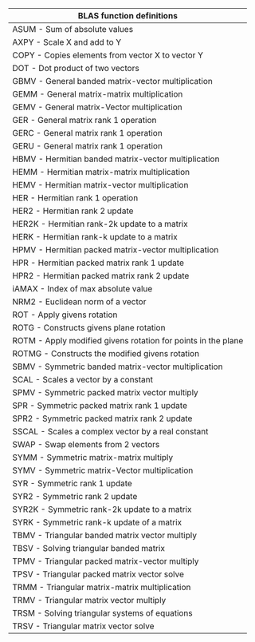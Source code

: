 |BLAS function definitions  |
|-------------------------|  
|ASUM - Sum of absolute values  |
|AXPY - Scale X and add to Y  |
|COPY - Copies elements from vector X to vector Y  |
|DOT - Dot product of two vectors  |
|GBMV - General banded matrix-vector multiplication  |
|GEMM - General matrix-matrix multiplication  |
|GEMV - General matrix-Vector multiplication  |
|GER - General matrix rank 1 operation  |
|GERC - General matrix rank 1 operation  |
|GERU - General matrix rank 1 operation  |
|HBMV - Hermitian banded matrix-vector multiplication  |
|HEMM - Hermitian matrix-matrix multiplication  |
|HEMV - Hermitian matrix-vector multiplication  |
|HER - Hermitian rank 1 operation  |
|HER2 - Hermitian rank 2 update  |
|HER2K - Hermitian rank-2k update to a matrix  |
|HERK - Hermitian rank-k update to a matrix  |
|HPMV - Hermitian packed matrix-vector multiplication  |
|HPR - Hermitian packed matrix rank 1 update  |
|HPR2 - Hermitian packed matrix rank 2 update  |
|iAMAX - Index of max absolute value  |
|NRM2 - Euclidean norm of a vector  |
|ROT - Apply givens rotation  |
|ROTG - Constructs givens plane rotation  |
|ROTM - Apply modified givens rotation for points in the plane  |
|ROTMG - Constructs the modified givens rotation  |
|SBMV - Symmetric banded matrix-vector multiplication  |
|SCAL - Scales a vector by a constant  |
|SPMV - Symmetric packed matrix vector multiply  |
|SPR - Symmetric packed matrix rank 1 update  |
|SPR2 - Symmetric packed matrix rank 2 update  |
|SSCAL - Scales a complex vector by a real constant  |
|SWAP - Swap elements from 2 vectors  |
|SYMM - Symmetric matrix-matrix multiply  |
|SYMV - Symmetric matrix-Vector multiplication  |
|SYR - Symmetric rank 1 update  |
|SYR2 - Symmetric rank 2 update  |
|SYR2K - Symmetric rank-2k update to a matrix  |
|SYRK - Symmetric rank-k update of a matrix  |
|TBMV - Triangular banded matrix vector multiply  |
|TBSV - Solving triangular banded matrix  |
|TPMV - Triangular packed matrix-vector multiply  |
|TPSV - Triangular packed matrix vector solve  |
|TRMM - Triangular matrix-matrix multiplication  |
|TRMV - Triangular matrix vector multiply  |
|TRSM - Solving triangular systems of equations  |
|TRSV - Triangular matrix vector solve  |
